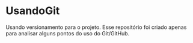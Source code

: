 # UsandoGit

Usando versionamento para o projeto.
Esse repositório foi criado apenas para analisar alguns pontos do uso do Git/GitHub.
